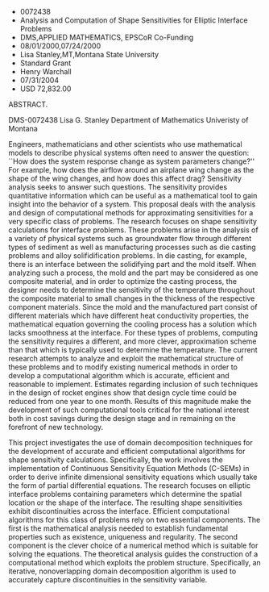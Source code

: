 
* 0072438
* Analysis and Computation of Shape Sensitivities for Elliptic Interface Problems
* DMS,APPLIED MATHEMATICS, EPSCoR Co-Funding
* 08/01/2000,07/24/2000
* Lisa Stanley,MT,Montana State University
* Standard Grant
* Henry Warchall
* 07/31/2004
* USD 72,832.00

ABSTRACT.

DMS-0072438 Lisa G. Stanley Department of Mathematics Univeristy of Montana

Engineers, mathematicians and other scientists who use mathematical models to
describe physical systems often need to answer the question: ``How does the
system response change as system parameters change?'' For example, how does the
airflow around an airplane wing change as the shape of the wing changes, and how
does this affect drag? Sensitivity analysis seeks to answer such questions. The
sensitivity provides quantitative information which can be useful as a
mathematical tool to gain insight into the behavior of a system. This proposal
deals with the analysis and design of computational methods for approximating
sensitivities for a very specific class of problems. The research focuses on
shape sensitivity calculations for interface problems. These problems arise in
the analysis of a variety of physical systems such as groundwater flow through
different types of sediment as well as manufacturing processes such as die
casting problems and alloy solifidification problems. In die casting, for
example, there is an interface between the solidifying part and the mold itself.
When analyzing such a process, the mold and the part may be considered as one
composite material, and in order to optimize the casting process, the designer
needs to determine the sensitivity of the temperature throughout the composite
material to small changes in the thickness of the respective component
materials. Since the mold and the manufactured part consist of different
materials which have different heat conductivity properties, the mathematical
equation governing the cooling process has a solution which lacks smoothness at
the interface. For these types of problems, computing the sensitivity requires a
different, and more clever, approximation scheme than that which is typically
used to determine the temperature. The current research attempts to analyze and
exploit the mathematical structure of these problems and to modify existing
numerical methods in order to develop a computational algorithm which is
accurate, efficient and reasonable to implement. Estimates regarding inclusion
of such techniques in the design of rocket engines show that design cycle time
could be reduced from one year to one month. Results of this magnitude make the
development of such computational tools critical for the national interest both
in cost savings during the design stage and in remaining on the forefront of new
technology.

This project investigates the use of domain decomposition techniques for the
development of accurate and efficient computational algorithms for shape
sensitivity calculations. Specifically, the work involves the implementation of
Continuous Sensitivity Equation Methods (C-SEMs) in order to derive infinite
dimensional sensitivity equations which usually take the form of partial
differential equations. The research focuses on elliptic interface problems
containing parameters which determine the spatial location or the shape of the
interface. The resulting shape sensitivities exhibit discontinuities across the
interface. Efficient computational algorithms for this class of problems rely on
two essential components. The first is the mathematical analysis needed to
establish fundamental properties such as existence, uniqueness and regularity.
The second component is the clever choice of a numerical method which is
suitable for solving the equations. The theoretical analysis guides the
construction of a computational method which exploits the problem structure.
Specifically, an iterative, nonoverlapping domain decomposition algorithm is
used to accurately capture discontinuities in the sensitivity variable.


